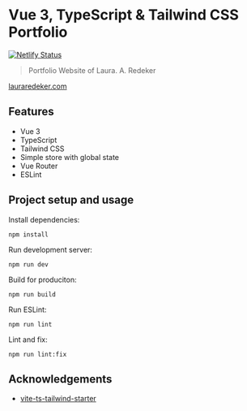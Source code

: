 # Vue 3, TypeScript & Tailwind CSS Portfolio

[![Netlify Status](https://api.netlify.com/api/v1/badges/4963c89b-99fa-4617-8c49-483c5a6714b4/deploy-status)](https://app.netlify.com/sites/leafy-horse-3396ae/deploys)


> Portfolio Website of Laura. A. Redeker

[lauraredeker.com](https://lauraredeker.com/)

## Features

- Vue 3
- TypeScript
- Tailwind CSS
- Simple store with global state
- Vue Router
- ESLint

## Project setup and usage

Install dependencies:

```
npm install
```

Run development server:

```
npm run dev
```

Build for produciton:

```
npm run build
```

Run ESLint:

```
npm run lint
```

Lint and fix:

```
npm run lint:fix
```

## Acknowledgements

- [vite-ts-tailwind-starter](https://github.com/Uninen/vite-ts-tailwind-starter) 
